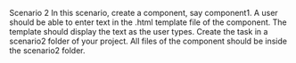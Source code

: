 Scenario 2
In this scenario, create a component, say component1. A user should be able to enter text in the
.html template file of the component. The template should display the text as the user types.
Create the task in a scenario2 folder of your project. All files of the component should be inside the
scenario2 folder.
